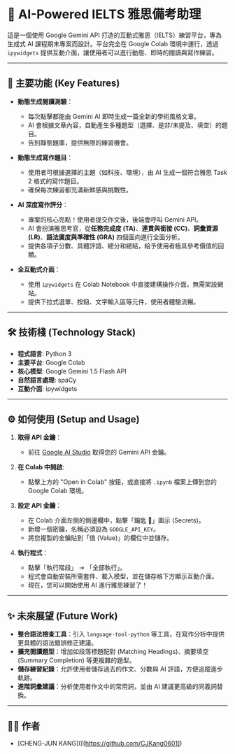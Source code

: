 # 🤖 AI-Powered IELTS 雅思備考助理

這是一個使用 Google Gemini API 打造的互動式雅思（IELTS）練習平台，專為生成式 AI 課程期末專案而設計。平台完全在 Google Colab 環境中運行，透過 `ipywidgets` 提供互動介面，讓使用者可以進行動態、即時的閱讀與寫作練習。




---

## 🚀 主要功能 (Key Features)

* **動態生成閱讀測驗**：
    * 每次點擊都能由 Gemini AI 即時生成一篇全新的學術風格文章。
    * AI 會根據文章內容，自動產生多種題型（選擇、是非/未提及、填空）的題目。
    * 告別靜態題庫，提供無限的練習機會。

* **動態生成寫作題目**：
    * 使用者可根據選擇的主題（如科技、環境），由 AI 生成一個符合雅思 Task 2 格式的寫作題目。
    * 確保每次練習都充滿新鮮感與挑戰性。

* **AI 深度寫作評分**：
    * 專案的核心亮點！使用者提交作文後，後端會呼叫 Gemini API。
    * AI 會扮演雅思考官，從**任務完成度 (TA)**、**連貫與銜接 (CC)**、**詞彙資源 (LR)**、**語法廣度與準確性 (GRA)** 四個面向進行全面分析。
    * 提供各項子分數、具體評語、總分和總結，給予使用者極具參考價值的回饋。

* **全互動式介面**：
    * 使用 `ipywidgets` 在 Colab Notebook 中直接建構操作介面，無需架設網站。
    * 提供下拉式選單、按鈕、文字輸入區等元件，使用者體驗流暢。

---

## 🛠️ 技術棧 (Technology Stack)

* **程式語言**: Python 3
* **主要平台**: Google Colab
* **核心模型**: Google Gemini 1.5 Flash API
* **自然語言處理**: spaCy
* **互動介面**: ipywidgets

---

## ⚙️ 如何使用 (Setup and Usage)

1.  **取得 API 金鑰**：
    * 前往 [Google AI Studio](https://aistudio.google.com/) 取得您的 Gemini API 金鑰。

2.  **在 Colab 中開啟**:
    * 點擊上方的 "Open in Colab" 按鈕，或直接將 `.ipynb` 檔案上傳到您的 Google Colab 環境。

3.  **設定 API 金鑰**：
    * 在 Colab 介面左側的側邊欄中，點擊「鑰匙 🔑」圖示 (Secrets)。
    * 新增一個密鑰，名稱必須設為 `GOOGLE_API_KEY`。
    * 將您複製的金鑰貼到「值 (Value)」的欄位中並儲存。

4.  **執行程式**：
    * 點擊「執行階段」 -> 「全部執行」。
    * 程式會自動安裝所需套件、載入模型，並在儲存格下方顯示互動介面。
    * 現在，您可以開始使用 AI 進行雅思練習了！

---

## ✨ 未來展望 (Future Work)

* **整合語法檢查工具**：引入 `language-tool-python` 等工具，在寫作分析中提供更具體的語法錯誤修正建議。
* **擴充閱讀題型**：增加如段落標題配對 (Matching Headings)、摘要填空 (Summary Completion) 等更複雜的題型。
* **儲存練習紀錄**：允許使用者儲存過去的作文、分數與 AI 評語，方便追蹤進步軌跡。
* **進階詞彙建議**：分析使用者作文中的常用詞，並由 AI 建議更高級的同義詞替換。

---

## 👨‍💻 作者

* [CHENG-JUN KANG]([(https://github.com/CJKang0601])
